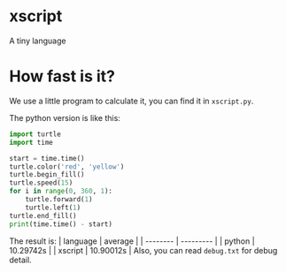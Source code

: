 # xscript
A tiny language

# How fast is it?
We use a little program to calculate it, you can find it in ```xscript.py```.

The python version is like this:
  ```python
  import turtle
  import time
  
  start = time.time()
  turtle.color('red', 'yellow')
  turtle.begin_fill()
  turtle.speed(15)
  for i in range(0, 360, 1):
      turtle.forward(1)
      turtle.left(1)
  turtle.end_fill()
  print(time.time() - start)
  ```
The result is:
| language | average   |
| -------- | --------- |
| python   | 10.29742s |
| xscript  | 10.90012s |
Also, you can read ```debug.txt``` for debug detail.
